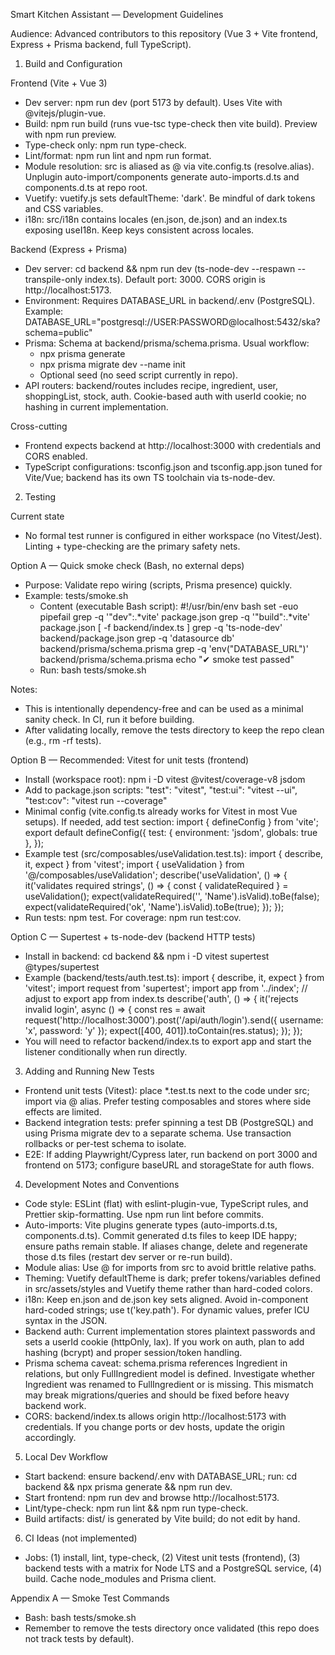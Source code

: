 Smart Kitchen Assistant — Development Guidelines

Audience: Advanced contributors to this repository (Vue 3 + Vite frontend, Express + Prisma backend, full TypeScript).

1. Build and Configuration

Frontend (Vite + Vue 3)
- Dev server: npm run dev (port 5173 by default). Uses Vite with @vitejs/plugin-vue.
- Build: npm run build (runs vue-tsc type-check then vite build). Preview with npm run preview.
- Type-check only: npm run type-check.
- Lint/format: npm run lint and npm run format.
- Module resolution: src is aliased as @ via vite.config.ts (resolve.alias). Unplugin auto-import/components generate auto-imports.d.ts and components.d.ts at repo root.
- Vuetify: vuetify.js sets defaultTheme: 'dark'. Be mindful of dark tokens and CSS variables.
- i18n: src/i18n contains locales (en.json, de.json) and an index.ts exposing useI18n. Keep keys consistent across locales.

Backend (Express + Prisma)
- Dev server: cd backend && npm run dev (ts-node-dev --respawn --transpile-only index.ts). Default port: 3000. CORS origin is http://localhost:5173.
- Environment: Requires DATABASE_URL in backend/.env (PostgreSQL). Example:
  DATABASE_URL="postgresql://USER:PASSWORD@localhost:5432/ska?schema=public"
- Prisma: Schema at backend/prisma/schema.prisma. Usual workflow:
  - npx prisma generate
  - npx prisma migrate dev --name init
  - Optional seed (no seed script currently in repo).
- API routers: backend/routes includes recipe, ingredient, user, shoppingList, stock, auth. Cookie-based auth with userId cookie; no hashing in current implementation.

Cross-cutting
- Frontend expects backend at http://localhost:3000 with credentials and CORS enabled.
- TypeScript configurations: tsconfig.json and tsconfig.app.json tuned for Vite/Vue; backend has its own TS toolchain via ts-node-dev.

2. Testing

Current state
- No formal test runner is configured in either workspace (no Vitest/Jest). Linting + type-checking are the primary safety nets.

Option A — Quick smoke check (Bash, no external deps)
- Purpose: Validate repo wiring (scripts, Prisma presence) quickly.
- Example: tests/smoke.sh
  - Content (executable Bash script):
    #!/usr/bin/env bash
    set -euo pipefail
    grep -q '"dev":.*vite'   package.json
    grep -q '"build":.*vite' package.json
    [ -f backend/index.ts ]
    grep -q 'ts-node-dev' backend/package.json
    grep -q 'datasource db' backend/prisma/schema.prisma
    grep -q 'env("DATABASE_URL")' backend/prisma/schema.prisma
    echo "✔ smoke test passed"
  - Run: bash tests/smoke.sh

Notes:
- This is intentionally dependency-free and can be used as a minimal sanity check. In CI, run it before building.
- After validating locally, remove the tests directory to keep the repo clean (e.g., rm -rf tests).

Option B — Recommended: Vitest for unit tests (frontend)
- Install (workspace root):
  npm i -D vitest @vitest/coverage-v8 jsdom
- Add to package.json scripts:
  "test": "vitest",
  "test:ui": "vitest --ui",
  "test:cov": "vitest run --coverage"
- Minimal config (vite.config.ts already works for Vitest in most Vue setups). If needed, add test section:
  import { defineConfig } from 'vite';
  export default defineConfig({
    test: { environment: 'jsdom', globals: true },
  });
- Example test (src/composables/useValidation.test.ts):
  import { describe, it, expect } from 'vitest';
  import { useValidation } from '@/composables/useValidation';
  describe('useValidation', () => {
    it('validates required strings', () => {
      const { validateRequired } = useValidation();
      expect(validateRequired('', 'Name').isValid).toBe(false);
      expect(validateRequired('ok', 'Name').isValid).toBe(true);
    });
  });
- Run tests: npm test. For coverage: npm run test:cov.

Option C — Supertest + ts-node-dev (backend HTTP tests)
- Install in backend:
  cd backend && npm i -D vitest supertest @types/supertest
- Example (backend/tests/auth.test.ts):
  import { describe, it, expect } from 'vitest';
  import request from 'supertest';
  import app from '../index'; // adjust to export app from index.ts
  describe('auth', () => {
    it('rejects invalid login', async () => {
      const res = await request('http://localhost:3000').post('/api/auth/login').send({ username: 'x', password: 'y' });
      expect([400, 401]).toContain(res.status);
    });
  });
- You will need to refactor backend/index.ts to export app and start the listener conditionally when run directly.

3. Adding and Running New Tests
- Frontend unit tests (Vitest): place *.test.ts next to the code under src; import via @ alias. Prefer testing composables and stores where side effects are limited.
- Backend integration tests: prefer spinning a test DB (PostgreSQL) and using Prisma migrate dev to a separate schema. Use transaction rollbacks or per-test schema to isolate.
- E2E: If adding Playwright/Cypress later, run backend on port 3000 and frontend on 5173; configure baseURL and storageState for auth flows.

4. Development Notes and Conventions
- Code style: ESLint (flat) with eslint-plugin-vue, TypeScript rules, and Prettier skip-formatting. Use npm run lint before commits.
- Auto-imports: Vite plugins generate types (auto-imports.d.ts, components.d.ts). Commit generated d.ts files to keep IDE happy; ensure paths remain stable. If aliases change, delete and regenerate those d.ts files (restart dev server or re-run build).
- Module alias: Use @ for imports from src to avoid brittle relative paths.
- Theming: Vuetify defaultTheme is dark; prefer tokens/variables defined in src/assets/styles and Vuetify theme rather than hard-coded colors.
- i18n: Keep en.json and de.json key sets aligned. Avoid in-component hard-coded strings; use t('key.path'). For dynamic values, prefer ICU syntax in the JSON.
- Backend auth: Current implementation stores plaintext passwords and sets a userId cookie (httpOnly, lax). If you work on auth, plan to add hashing (bcrypt) and proper session/token handling.
- Prisma schema caveat: schema.prisma references Ingredient in relations, but only FullIngredient model is defined. Investigate whether Ingredient was renamed to FullIngredient or is missing. This mismatch may break migrations/queries and should be fixed before heavy backend work.
- CORS: backend/index.ts allows origin http://localhost:5173 with credentials. If you change ports or dev hosts, update the origin accordingly.

5. Local Dev Workflow
- Start backend: ensure backend/.env with DATABASE_URL; run: cd backend && npx prisma generate && npm run dev.
- Start frontend: npm run dev and browse http://localhost:5173.
- Lint/type-check: npm run lint && npm run type-check.
- Build artifacts: dist/ is generated by Vite build; do not edit by hand.

6. CI Ideas (not implemented)
- Jobs: (1) install, lint, type-check, (2) Vitest unit tests (frontend), (3) backend tests with a matrix for Node LTS and a PostgreSQL service, (4) build. Cache node_modules and Prisma client.

Appendix A — Smoke Test Commands
- Bash: bash tests/smoke.sh
- Remember to remove the tests directory once validated (this repo does not track tests by default).
